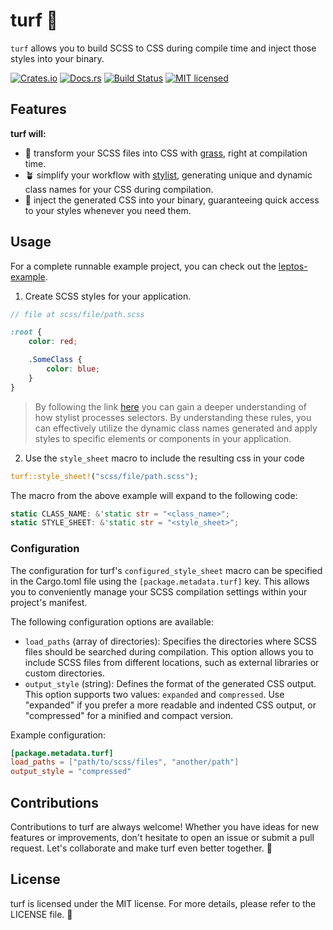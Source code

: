 # turf 🌱

`turf` allows you to build SCSS to CSS during compile time and inject those styles into your binary.

[![Crates.io][crates-badge]][crates-url]
[![Docs.rs][docs-badge]][docs-url]
[![Build Status][actions-badge]][actions-url]
[![MIT licensed][lic-badge]][lic-url]

[crates-badge]: https://img.shields.io/crates/v/turf.svg?logo=docsdotrs
[crates-url]: https://crates.io/crates/turf
[docs-badge]: https://img.shields.io/docsrs/turf/latest.svg?logo=rust
[docs-url]: https://docs.rs/turf
[actions-badge]: https://github.com/myFavShrimp/turf/actions/workflows/rust.yml/badge.svg
[actions-url]: https://github.com/myFavShrimp/turf/actions/workflows/rust.yml
[lic-url]: https://github.com/myFavShrimp/turf/blob/master/LICENSE
[lic-badge]: https://img.shields.io/badge/license-MIT-blue.svg

## Features

**turf will:**

- 🌿 transform your SCSS files into CSS with [grass](https://github.com/connorskees/grass/), right at compilation time.
- 🪴 simplify your workflow with [stylist](https://github.com/futursolo/stylist-rs/), generating unique and dynamic class names for your CSS during compilation.
- 🎨 inject the generated CSS into your binary, guaranteeing quick access to your styles whenever you need them.

## Usage

For a complete runnable example project, you can check out the [leptos-example](https://github.com/myFavShrimp/turf/tree/main/examples/leptos-example).

1. Create SCSS styles for your application.

```scss
// file at scss/file/path.scss

:root {
    color: red;

    .SomeClass {
        color: blue;
    }
}
```
> By following the link [here](https://docs.rs/stylist/latest/stylist/struct.Style.html#style-scoping-and-substitution-rule-for-current-selector) you can gain a deeper understanding of how stylist processes selectors. By understanding these rules, you can effectively utilize the dynamic class names generated and apply styles to specific elements or components in your application.

2. Use the `style_sheet` macro to include the resulting css in your code

```rust
turf::style_sheet!("scss/file/path.scss");
```

The macro from the above example will expand to the following code:

```rust
static CLASS_NAME: &'static str = "<class_name>";
static STYLE_SHEET: &'static str = "<style_sheet>";
```

### Configuration

The configuration for turf's `configured_style_sheet` macro can be specified in the Cargo.toml file using the `[package.metadata.turf]` key. This allows you to conveniently manage your SCSS compilation settings within your project's manifest.

The following configuration options are available:

- `load_paths` (array of directories): Specifies the directories where SCSS files should be searched during compilation. This option allows you to include SCSS files from different locations, such as external libraries or custom directories.
- `output_style` (string): Defines the format of the generated CSS output. This option supports two values: `expanded` and `compressed`. Use "expanded" if you prefer a more readable and indented CSS output, or "compressed" for a minified and compact version.

Example configuration:

```toml
[package.metadata.turf]
load_paths = ["path/to/scss/files", "another/path"]
output_style = "compressed"
```

## Contributions

Contributions to turf are always welcome! Whether you have ideas for new features or improvements, don't hesitate to open an issue or submit a pull request. Let's collaborate and make turf even better together. 🤝

## License

turf is licensed under the MIT license. For more details, please refer to the LICENSE file. 📄
